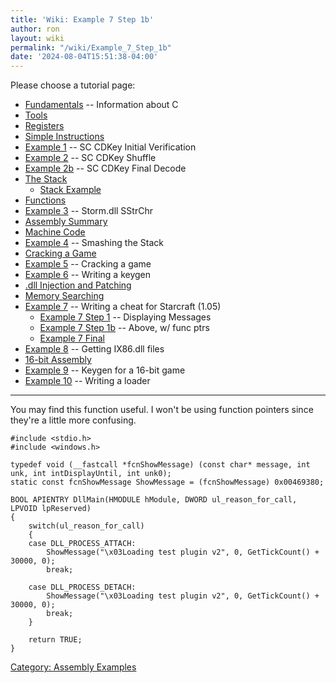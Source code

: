 ```yaml
---
title: 'Wiki: Example 7 Step 1b'
author: ron
layout: wiki
permalink: "/wiki/Example_7_Step_1b"
date: '2024-08-04T15:51:38-04:00'
---
```


Please choose a tutorial page:

-   [Fundamentals](Fundamentals "wikilink") \-- Information about C
-   [Tools](Tools "wikilink")
-   [Registers](Registers "wikilink")
-   [Simple Instructions](Simple_Instructions "wikilink")
-   [Example 1](Example_1 "wikilink") \-- SC CDKey Initial Verification
-   [Example 2](Example_2 "wikilink") \-- SC CDKey Shuffle
-   [Example 2b](Example_2b "wikilink") \-- SC CDKey Final Decode
-   [The Stack](The_Stack "wikilink")
    -   [Stack Example](Stack_Example "wikilink")
-   [Functions](Functions "wikilink")
-   [Example 3](Example_3 "wikilink") \-- Storm.dll SStrChr
-   [Assembly Summary](Assembly_Summary "wikilink")
-   [Machine Code](Machine_Code "wikilink")
-   [Example 4](Example_4 "wikilink") \-- Smashing the Stack
-   [Cracking a Game](Cracking_a_Game "wikilink")
-   [Example 5](Example_5 "wikilink") \-- Cracking a game
-   [Example 6](Example_6 "wikilink") \-- Writing a keygen
-   [.dll Injection and Patching](.dll_Injection_and_Patching "wikilink")
-   [Memory Searching](Memory_Searching "wikilink")
-   [Example 7](Example_7 "wikilink") \-- Writing a cheat for Starcraft (1.05)
    -   [Example 7 Step 1](Example_7_Step_1 "wikilink") \-- Displaying Messages
    -   [Example 7 Step 1b](Example_7_Step_1b "wikilink") \-- Above, w/ func ptrs
    -   [Example 7 Final](Example_7_Final "wikilink")
-   [Example 8](Example_8 "wikilink") \-- Getting IX86.dll files
-   [16-bit Assembly](16-bit_Assembly "wikilink")
-   [Example 9](Example_9 "wikilink") \-- Keygen for a 16-bit game
-   [Example 10](Example_10 "wikilink") \-- Writing a loader

---


You may find this function useful. I won\'t be using function pointers since they\'re a little more confusing.

    #include <stdio.h>
    #include <windows.h>

    typedef void (__fastcall *fcnShowMessage) (const char* message, int unk, int intDisplayUntil, int unk0);
    static const fcnShowMessage ShowMessage = (fcnShowMessage) 0x00469380;

    BOOL APIENTRY DllMain(HMODULE hModule, DWORD ul_reason_for_call, LPVOID lpReserved)
    {
        switch(ul_reason_for_call)
        {
        case DLL_PROCESS_ATTACH:
            ShowMessage("\x03Loading test plugin v2", 0, GetTickCount() + 30000, 0);
            break;

        case DLL_PROCESS_DETACH:
            ShowMessage("\x03Loading test plugin v2", 0, GetTickCount() + 30000, 0);
            break;
        }

        return TRUE;
    }

[Category: Assembly Examples](Category:_Assembly_Examples "wikilink")
